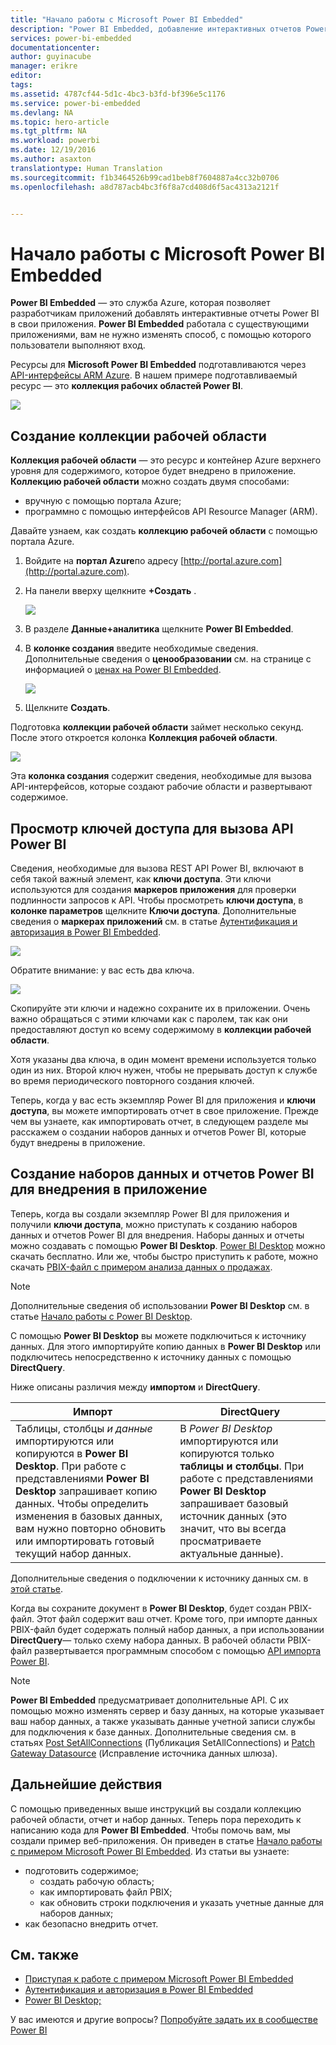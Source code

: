 ```yaml
---
title: "Начало работы с Microsoft Power BI Embedded"
description: "Power BI Embedded, добавление интерактивных отчетов Power BI в приложение бизнес-аналитики"
services: power-bi-embedded
documentationcenter: 
author: guyinacube
manager: erikre
editor: 
tags: 
ms.assetid: 4787cf44-5d1c-4bc3-b3fd-bf396e5c1176
ms.service: power-bi-embedded
ms.devlang: NA
ms.topic: hero-article
ms.tgt_pltfrm: NA
ms.workload: powerbi
ms.date: 12/19/2016
ms.author: asaxton
translationtype: Human Translation
ms.sourcegitcommit: f1b3464526b99cad1beb8f7604887a4cc32b0706
ms.openlocfilehash: a8d787acb4bc3f6f8a7cd408d6f5ac4313a2121f


---
```

# <a name="get-started-with-microsoft-power-bi-embedded"></a>Начало работы с Microsoft Power BI Embedded
**Power BI Embedded** — это служба Azure, которая позволяет разработчикам приложений добавлять интерактивные отчеты Power BI в свои приложения. **Power BI Embedded** работала с существующими приложениями, вам не нужно изменять способ, с помощью которого пользователи выполняют вход.

Ресурсы для **Microsoft Power BI Embedded** подготавливаются через [API-интерфейсы ARM Azure](https://msdn.microsoft.com/library/mt712306.aspx). В нашем примере подготавливаемый ресурс — это **коллекция рабочих областей Power BI**.

![](media\\power-bi-embedded-get-started\\introduction.png)

## <a name="create-a-workspace-collection"></a>Создание коллекции рабочей области
**Коллекция рабочей области** — это ресурс и контейнер Azure верхнего уровня для содержимого, которое будет внедрено в приложение. **Коллекцию рабочей области** можно создать двумя способами:

* вручную с помощью портала Azure;
* программно с помощью интерфейсов API Resource Manager (ARM).

Давайте узнаем, как создать **коллекцию рабочей области** с помощью портала Azure.

1. Войдите на **портал Azure**по адресу [http://portal.azure.com](http://portal.azure.com).
2. На панели вверху щелкните **+Создать** .
   
   ![](media\\power-bi-embedded-get-started\\create-workspace-1.png)
3. В разделе **Данные+аналитика** щелкните **Power BI Embedded**.
4. В **колонке создания** введите необходимые сведения. Дополнительные сведения о **ценообразовании** см. на странице с информацией о [ценах на Power BI Embedded](http://go.microsoft.com/fwlink/?LinkID=760527).
   
   ![](media\\power-bi-embedded-get-started\\create-workspace-2.png)
5. Щелкните **Создать**.

Подготовка **коллекции рабочей области** займет несколько секунд. После этого откроется колонка **Коллекция рабочей области**.

   ![](media\\power-bi-embedded-get-started\\create-workspace-3.png)

Эта **колонка создания** содержит сведения, необходимые для вызова API-интерфейсов, которые создают рабочие области и развертывают содержимое.

<a name="view-access-keys"/>

## <a name="view-power-bi-api-access-keys"></a>Просмотр ключей доступа для вызова API Power BI
Сведения, необходимые для вызова REST API Power BI, включают в себя такой важный элемент, как **ключи доступа**. Эти ключи используются для создания **маркеров приложения** для проверки подлинности запросов к API. Чтобы просмотреть **ключи доступа**, в **колонке параметров** щелкните **Ключи доступа**. Дополнительные сведения о **маркерах приложений** см. в статье [Аутентификация и авторизация в Power BI Embedded](power-bi-embedded-app-token-flow.md).

   ![](media\\power-bi-embedded-get-started\\access-keys.png)

Обратите внимание: у вас есть два ключа.

   ![](media\\power-bi-embedded-get-started\\access-keys-2.png)

Скопируйте эти ключи и надежно сохраните их в приложении. Очень важно обращаться с этими ключами как с паролем, так как они предоставляют доступ ко всему содержимому в **коллекции рабочей области**.

Хотя указаны два ключа, в один момент времени используется только один из них. Второй ключ нужен, чтобы не прерывать доступ к службе во время периодического повторного создания ключей.

Теперь, когда у вас есть экземпляр Power BI для приложения и **ключи доступа**, вы можете импортировать отчет в свое приложение. Прежде чем вы узнаете, как импортировать отчет, в следующем разделе мы расскажем о создании наборов данных и отчетов Power BI, которые будут внедрены в приложение.

## <a name="create-power-bi-datasets-and-reports-to-embed-into-an-app"></a>Создание наборов данных и отчетов Power BI для внедрения в приложение
Теперь, когда вы создали экземпляр Power BI для приложения и получили **ключи доступа**, можно приступать к созданию наборов данных и отчетов Power BI для внедрения. Наборы данных и отчеты можно создавать с помощью **Power BI Desktop**. [Power BI Desktop](https://go.microsoft.com/fwlink/?LinkId=521662) можно скачать бесплатно. Или же, чтобы быстро приступить к работе, можно скачать [PBIX-файл с примером анализа данных о продажах](http://go.microsoft.com/fwlink/?LinkID=780547).

> [!NOTE]
> Дополнительные сведения об использовании **Power BI Desktop** см. в статье [Начало работы с Power BI Desktop](https://powerbi.microsoft.com/en-us/guided-learning/powerbi-learning-0-2-get-started-power-bi-desktop).

С помощью **Power BI Desktop** вы можете подключиться к источнику данных. Для этого импортируйте копию данных в **Power BI Desktop** или подключитесь непосредственно к источнику данных с помощью **DirectQuery**.

Ниже описаны различия между **импортом** и **DirectQuery**.

| Импорт | DirectQuery |
| --- | --- |
| Таблицы, столбцы *и данные* импортируются или копируются в **Power BI Desktop**. При работе с представлениями **Power BI Desktop** запрашивает копию данных. Чтобы определить изменения в базовых данных, вам нужно повторно обновить или импортировать готовый текущий набор данных. |В *Power BI Desktop* импортируются или копируются только **таблицы и столбцы**. При работе с представлениями **Power BI Desktop** запрашивает базовый источник данных (это значит, что вы всегда просматриваете актуальные данные). |

Дополнительные сведения о подключении к источнику данных см. в [этой статье](power-bi-embedded-connect-datasource.md).

Когда вы сохраните документ в **Power BI Desktop**, будет создан PBIX-файл. Этот файл содержит ваш отчет. Кроме того, при импорте данных PBIX-файл будет содержать полный набор данных, а при использовании **DirectQuery**— только схему набора данных. В рабочей области PBIX-файл развертывается программным способом с помощью [API импорта Power BI](https://msdn.microsoft.com/library/mt711504.aspx).

> [!NOTE]
> **Power BI Embedded** предусматривает дополнительные API. С их помощью можно изменять сервер и базу данных, на которые указывает ваш набор данных, а также указывать данные учетной записи службы для подключения к базе данных. Дополнительные сведения см. в статьях [Post SetAllConnections](https://msdn.microsoft.com/library/mt711505.aspx) (Публикация SetAllConnections) и [Patch Gateway Datasource](https://msdn.microsoft.com/library/mt711498.aspx) (Исправление источника данных шлюза).

## <a name="next-steps"></a>Дальнейшие действия
С помощью приведенных выше инструкций вы создали коллекцию рабочей области, отчет и набор данных. Теперь пора переходить к написанию кода для **Power BI Embedded**. Чтобы помочь вам, мы создали пример веб-приложения. Он приведен в статье [Начало работы с примером Microsoft Power BI Embedded](power-bi-embedded-get-started-sample.md). Из статьи вы узнаете:

* подготовить содержимое;
  * создать рабочую область;
  * как импортировать файл PBIX;
  * как обновить строки подключения и указать учетные данные для наборов данных;
* как безопасно внедрить отчет.

## <a name="see-also"></a>См. также
* [Приступая к работе с примером Microsoft Power BI Embedded](power-bi-embedded-get-started-sample.md)
* [Аутентификация и авторизация в Power BI Embedded](power-bi-embedded-app-token-flow.md)
* [Power BI Desktop;](https://powerbi.microsoft.com/documentation/powerbi-desktop-get-the-desktop/)

У вас имеются и другие вопросы? [Попробуйте задать их в сообществе Power BI](http://community.powerbi.com/)




<!--HONumber=Dec16_HO3-->


